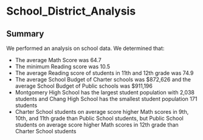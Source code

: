 # School_District_Analysis

## Summary
We performed an analysis on school data. We determined that:
* The average Math Score was 64.7
* The minimum Reading score was 10.5
* The average Reading score of students in 11th and 12th grade was 74.9
* The average School Budget of Charter schools was $872,626 and the average School Budget of Public schools was $911,196
* Montgomery High School has the largest student population with 2,038 students and Chang High School has the smallest student population 171 students
* Charter School students on average score higher Math scores in 9th, 10th, and 11th grade than Public School students, but Public School students on average score higher Math scores in 12th grade than Charter School students
